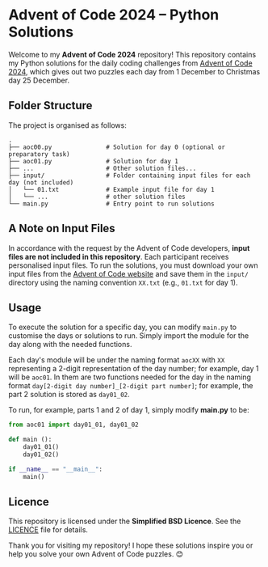 # Advent of Code 2024 – Python Solutions

Welcome to my **Advent of Code 2024** repository!  This repository contains my Python solutions for the daily coding challenges from [Advent of Code 2024](https://adventofcode.com/2024), which gives out two puzzles each day from 1&nbsp;December to Christmas day 25&nbsp;December.

## Folder Structure

The project is organised as follows:

```
.
├── aoc00.py               # Solution for day 0 (optional or preparatory task)
├── aoc01.py               # Solution for day 1
├── ...                    # Other solution files...
├── input/                 # Folder containing input files for each day (not included)
│   └── 01.txt             # Example input file for day 1
│   └── ...                # other solution files
└── main.py                # Entry point to run solutions
```

## A Note on Input Files

In accordance with the request by the Advent of Code developers, **input files are not included in this repository**.  Each participant receives personalised input files.  To run the solutions, you must download your own input files from the [Advent of Code website](https://adventofcode.com/2024) and save them in the `input/` directory using the naming convention `XX.txt` (e.g., `01.txt` for day 1).

## Usage

To execute the solution for a specific day, you can modify `main.py` to customise the days or solutions to run.
 Simply import the module for the day along with the needed functions.

Each day's module will be under the naming format `aocXX` with `XX` representing a 2-digit representation of the day number; for example, day 1 will be `aoc01`.  In them are two functions needed for the day in the naming format `day[2-digit day number]_[2-digit part number]`; for example, the part 2 solution is stored as `day01_02`.

To run, for example, parts 1 and 2 of day 1, simply modify **main.py** to be:

```python
from aoc01 import day01_01, day01_02

def main ():
    day01_01()
    day01_02()

if __name__ == "__main__":
    main()
```

## Licence

This repository is licensed under the **Simplified BSD Licence**.  See the [LICENCE](LICENCE) file for details.

Thank you for visiting my repository!  I hope these solutions inspire you or help you solve your own Advent of Code puzzles. 😊
